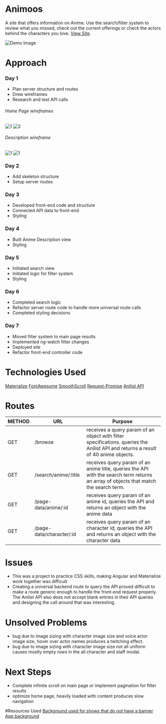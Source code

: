 # Animoos
A site that offers information on Anime. Use the search/filter system to review what you missed, check out the current offerings or check the actors behind the characters you love. [View Site](https://animoos.herokuapp.com/).

![Demo Image](./img/demo.png) 
# Approach
### Day 1 
* Plan server structure and routes
* Drew wireframes
* Research and test API calls

###### Home Page wireframes
![1](.public/img/main1.png)
![2](.public/img/main2.png)

###### Description wireframe
![1](.public/img/descrip1.png)
![1](.public/img/descrip2.png)



### Day 2
* Add skeleton structure
* Setup server routes

### Day 3
* Developed front-end code and structure
* Connected API data to front-end
* Styling

### Day 4 
* Built Anime Description view
* Styling

### Day 5
* Initiated search view
* Initiated logic for filter system
* Styling

### Day 6
* Completed search logic
* Refactor server route code to handle more universal route calls
* Completed styling decisions

### Day 7
* Moved filter system to main page results
* Implemented ng-watch filter changes
* Deployed site
* Refactor front-end controller code

# Technologies Used
[Materialize](http://materializecss.com/)
[FontAwesome](http://fontawesome.io/)
[SmoothScroll](https://github.com/d-oliveros/ngSmoothScroll)
[Request-Promise](https://github.com/request/request-promise)
[Anilist API](https://anilist-api.readthedocs.io/en/latest/)

# Routes
METHOD | URL | Purpose
--- | --- | ---
GET | /browse | receives a query param of an object with filter specifications. queries the Anilist API and returns a result of 40 anime objects.
GET | /search/anime/:title| receives query param of an anime title, queries the API with the search term returns an array of objects that match the search term.
GET | /page-data/anime/:id | receives query param of an anime id, queries the API and returns an object with the anime data
GET | /page-data/character/:id | receives query param of an character id, queries the API and returns an object with the character data

# Issues
* This was a project to practice CSS skills, making Angular and Materialize work together was difficult.
* Creating a universal backend route to query the API proved difficult to make a route generic enough to handle the front-end request properly. The Anilist API also does not accept blank entries in their API queries and designing the call around that was interesting.

# Unsolved Problems
* bug due to image sizing with character image size and voice actor image size, hover over actor names produces a twitching effect.
* bug due to image sizing with character image size not all uniform causes mostly empty rows in the all character and staff modal.

# Next Steps
* Complete infinite scroll on main page or implement pagination for filter results
* optimize home page, heavily loaded with content produces slow navigation

#Resources Used
[Background used for shows that do not have a banner](http://www.nmgncp.com/anime-background-wallpaper/3663544.html)
[App background](http://www.shunvmall.com/anime-wallpaper/47754412.html)
